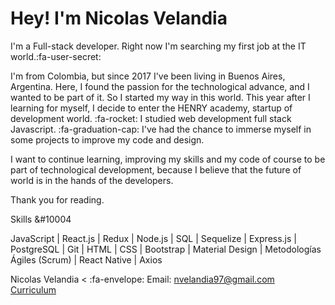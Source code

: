 <h1>Hey! I'm Nicolas Velandia</h1> 

I'm a Full-stack developer. Right now I'm searching my first job at the IT world.:fa-user-secret:

I'm from Colombia, but since 2017 I've been living in Buenos Aires, Argentina. Here, I found the passion for the technological advance, and I wanted to be part of it.
So I started my way in this world. This year after I learning for myself, I decide to enter the HENRY academy, startup of development world. :fa-rocket:
I studied web development full stack Javascript. :fa-graduation-cap:  I've had the chance to immerse myself in some projects to improve my code and design.

I want to continue learning, improving my skills and my code of course to be part of technological development, because I believe that the future of world is in the hands of the developers.

Thank you for reading.

Skills &#10004

JavaScript | React.js | Redux | Node.js | SQL | Sequelize | Express.js | PostgreSQL | Git | HTML | CSS | Bootstrap | Material Design | Metodologías Ágiles (Scrum) | React Native | Axios 

Nicolas Velandia
<
:fa-envelope:
Email: nvelandia97@gmail.com <br>
<a href='https://acortar.link/9d3lM'>Curriculum</a>



